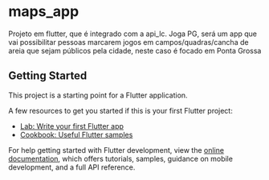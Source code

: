 # maps_app

Projeto em flutter, que é integrado com a api_lc.
Joga PG, será um app que vai possibilitar pessoas marcarem jogos em campos/quadras/cancha de areia que sejam públicos pela cidade, neste caso é focado em Ponta Grossa

## Getting Started

This project is a starting point for a Flutter application.

A few resources to get you started if this is your first Flutter project:

- [Lab: Write your first Flutter app](https://docs.flutter.dev/get-started/codelab)
- [Cookbook: Useful Flutter samples](https://docs.flutter.dev/cookbook)

For help getting started with Flutter development, view the
[online documentation](https://docs.flutter.dev/), which offers tutorials,
samples, guidance on mobile development, and a full API reference.
